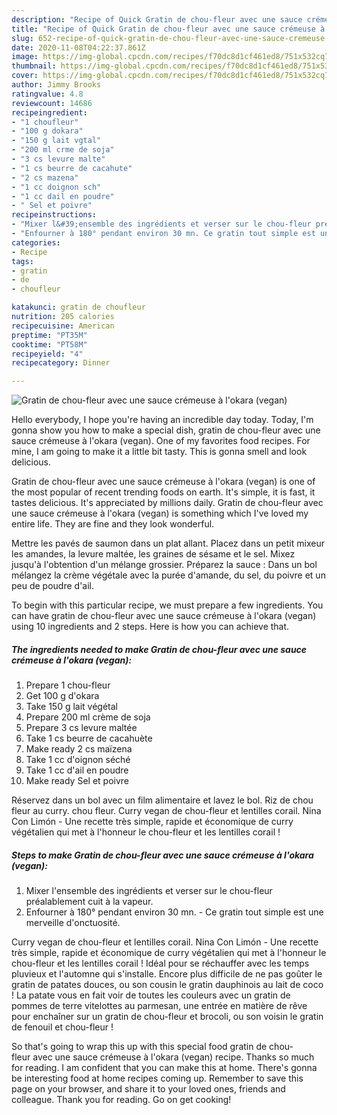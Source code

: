 ```yaml
---
description: "Recipe of Quick Gratin de chou-fleur avec une sauce crémeuse à l&amp;#39;okara (vegan)"
title: "Recipe of Quick Gratin de chou-fleur avec une sauce crémeuse à l&amp;#39;okara (vegan)"
slug: 652-recipe-of-quick-gratin-de-chou-fleur-avec-une-sauce-cremeuse-a-l-and-39-okara-vegan
date: 2020-11-08T04:22:37.861Z
image: https://img-global.cpcdn.com/recipes/f70dc8d1cf461ed8/751x532cq70/gratin-de-chou-fleur-avec-une-sauce-cremeuse-a-lokara-vegan-photo-principale-de-la-recette.jpg
thumbnail: https://img-global.cpcdn.com/recipes/f70dc8d1cf461ed8/751x532cq70/gratin-de-chou-fleur-avec-une-sauce-cremeuse-a-lokara-vegan-photo-principale-de-la-recette.jpg
cover: https://img-global.cpcdn.com/recipes/f70dc8d1cf461ed8/751x532cq70/gratin-de-chou-fleur-avec-une-sauce-cremeuse-a-lokara-vegan-photo-principale-de-la-recette.jpg
author: Jimmy Brooks
ratingvalue: 4.8
reviewcount: 14686
recipeingredient:
- "1 choufleur"
- "100 g dokara"
- "150 g lait vgtal"
- "200 ml crme de soja"
- "3 cs levure malte"
- "1 cs beurre de cacahute"
- "2 cs mazena"
- "1 cc doignon sch"
- "1 cc dail en poudre"
- " Sel et poivre"
recipeinstructions:
- "Mixer l&#39;ensemble des ingrédients et verser sur le chou-fleur préalablement cuit à la vapeur."
- "Enfourner à 180° pendant environ 30 mn. Ce gratin tout simple est une merveille d&#39;onctuosité."
categories:
- Recipe
tags:
- gratin
- de
- choufleur

katakunci: gratin de choufleur 
nutrition: 205 calories
recipecuisine: American
preptime: "PT35M"
cooktime: "PT58M"
recipeyield: "4"
recipecategory: Dinner

---
```



![Gratin de chou-fleur avec une sauce crémeuse à l&#39;okara (vegan)](https://img-global.cpcdn.com/recipes/f70dc8d1cf461ed8/751x532cq70/gratin-de-chou-fleur-avec-une-sauce-cremeuse-a-lokara-vegan-photo-principale-de-la-recette.jpg)

Hello everybody, I hope you're having an incredible day today. Today, I'm gonna show you how to make a special dish, gratin de chou-fleur avec une sauce crémeuse à l&#39;okara (vegan). One of my favorites food recipes. For mine, I am going to make it a little bit tasty. This is gonna smell and look delicious.

Gratin de chou-fleur avec une sauce crémeuse à l&#39;okara (vegan) is one of the most popular of recent trending foods on earth. It's simple, it is fast, it tastes delicious. It's appreciated by millions daily. Gratin de chou-fleur avec une sauce crémeuse à l&#39;okara (vegan) is something which I've loved my entire life. They are fine and they look wonderful.

Mettre les pavés de saumon dans un plat allant. Placez dans un petit mixeur les amandes, la levure maltée, les graines de sésame et le sel. Mixez jusqu&#39;à l&#39;obtention d&#39;un mélange grossier. Préparez la sauce : Dans un bol mélangez la crème végétale avec la purée d&#39;amande, du sel, du poivre et un peu de poudre d&#39;ail.


To begin with this particular recipe, we must prepare a few ingredients. You can have gratin de chou-fleur avec une sauce crémeuse à l&#39;okara (vegan) using 10 ingredients and 2 steps. Here is how you can achieve that.

<!--inarticleads1-->

##### The ingredients needed to make Gratin de chou-fleur avec une sauce crémeuse à l&#39;okara (vegan):

1. Prepare 1 chou-fleur
1. Get 100 g d&#39;okara
1. Take 150 g lait végétal
1. Prepare 200 ml crème de soja
1. Prepare 3 cs levure maltée
1. Take 1 cs beurre de cacahuète
1. Make ready 2 cs maïzena
1. Take 1 cc d&#39;oignon séché
1. Take 1 cc d&#39;ail en poudre
1. Make ready  Sel et poivre


Réservez dans un bol avec un film alimentaire et lavez le bol. Riz de chou fleur au curry. chou fleur. Curry vegan de chou-fleur et lentilles corail. Nina Con Limón - Une recette très simple, rapide et économique de curry végétalien qui met à l&#39;honneur le chou-fleur et les lentilles corail ! 

<!--inarticleads2-->

##### Steps to make Gratin de chou-fleur avec une sauce crémeuse à l&#39;okara (vegan):

1. Mixer l&#39;ensemble des ingrédients et verser sur le chou-fleur préalablement cuit à la vapeur.
1. Enfourner à 180° pendant environ 30 mn. - Ce gratin tout simple est une merveille d&#39;onctuosité.


Curry vegan de chou-fleur et lentilles corail. Nina Con Limón - Une recette très simple, rapide et économique de curry végétalien qui met à l&#39;honneur le chou-fleur et les lentilles corail ! Idéal pour se réchauffer avec les temps pluvieux et l&#39;automne qui s&#39;installe. Encore plus difficile de ne pas goûter le gratin de patates douces, ou son cousin le gratin dauphinois au lait de coco ! La patate vous en fait voir de toutes les couleurs avec un gratin de pommes de terre vitelottes au parmesan, une entrée en matière de rêve pour enchaîner sur un gratin de chou-fleur et brocoli, ou son voisin le gratin de fenouil et chou-fleur ! 

So that's going to wrap this up with this special food gratin de chou-fleur avec une sauce crémeuse à l&#39;okara (vegan) recipe. Thanks so much for reading. I am confident that you can make this at home. There's gonna be interesting food at home recipes coming up. Remember to save this page on your browser, and share it to your loved ones, friends and colleague. Thank you for reading. Go on get cooking!
